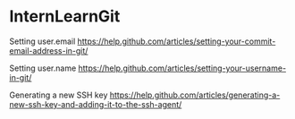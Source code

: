 # InternLearnGit

Setting user.email
https://help.github.com/articles/setting-your-commit-email-address-in-git/

Setting user.name 
https://help.github.com/articles/setting-your-username-in-git/

Generating a new SSH key
https://help.github.com/articles/generating-a-new-ssh-key-and-adding-it-to-the-ssh-agent/